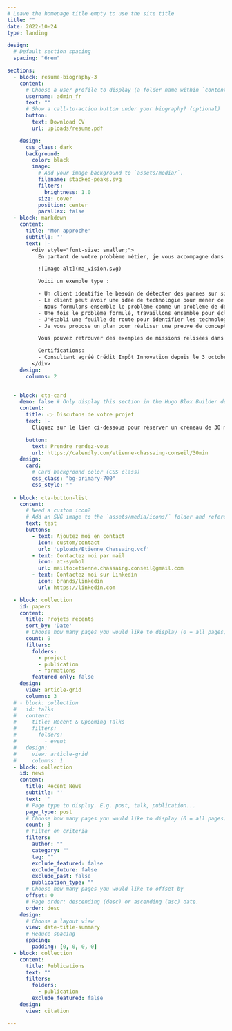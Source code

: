 ```yaml
---
# Leave the homepage title empty to use the site title
title: ""
date: 2022-10-24
type: landing

design:
  # Default section spacing
  spacing: "6rem"

sections:
  - block: resume-biography-3
    content:
      # Choose a user profile to display (a folder name within `content/authors/`)
      username: admin_fr
      text: ""
      # Show a call-to-action button under your biography? (optional)
      button:
        text: Download CV
        url: uploads/resume.pdf

    design:
      css_class: dark
      background:
        color: black
        image:
          # Add your image background to `assets/media/`.
          filename: stacked-peaks.svg
          filters:
            brightness: 1.0
          size: cover
          position: center
          parallax: false
  - block: markdown
    content:
      title: 'Mon approche'
      subtitle: ''
      text: |-
        <div style="font-size: smaller;">
          En partant de votre problème métier, je vous accompagne dans votre projet d'explorer l'utilisation de l'IA, en particulier dans le domaine de l'ingéniérie. J'apporte une attention particulière à vous aider à formuler le problème de façon scientifique et générique.

          ![Image alt](ma_vision.svg)

          Voici un exemple type :

          - Un client identifie le besoin de détecter des pannes sur son parc machine
          - Le client peut avoir une idée de technologie pour mener ce projet
          - Nous formulons ensemble le problème comme un problème de détection d'anomalies, courant en Machine-Learning
          - Une fois le problème formulé, travaillons ensemble pour éclaircir ce domaine et la ou les technologies envisagés
          - J'établi une feuille de route pour identifier les technologies les moins risquées, par exemple une famille d'algorithme 
          - Je vous propose un plan pour réaliser une preuve de concept de la solution et former vos équipes sur cette technologie

          Vous pouvez retrouver des exemples de missions rélisées dans l'onglet "Conseil et Projets".

          Certifications:
          - Consultant agréé Crédit Impôt Innovation depuis le 3 octobre 2024
        </div>
    design:
      columns: 2
    

  - block: cta-card
    demo: false # Only display this section in the Hugo Blox Builder demo site
    content:
      title: 👉 Discutons de votre projet
      text: |- 
        Cliquez sur le lien ci-dessous pour réserver un créneau de 30 min et discuter de votre projet.

      button:
        text: Prendre rendez-vous
        url: https://calendly.com/etienne-chassaing-conseil/30min
    design:
      card:
        # Card background color (CSS class)
        css_class: "bg-primary-700"
        css_style: ""
  
  - block: cta-button-list
    content:
      # Need a custom icon?
      # Add an SVG image to the `assets/media/icons/` folder and reference it in the `icon` field below
      text: test
      buttons:
        - text: Ajoutez moi en contact
          icon: custom/contact
          url: 'uploads/Etienne_Chassaing.vcf'
        - text: Contactez moi par mail
          icon: at-symbol
          url: mailto:etienne.chassaing.conseil@gmail.com
        - text: Contactez moi sur Linkedin
          icon: brands/linkedin
          url: https://linkedin.com

  - block: collection
    id: papers
    content:
      title: Projets récents
      sort_by: 'Date'
      # Choose how many pages you would like to display (0 = all pages)
      count: 9 
      filters:
        folders:
          - project
          - publication
          - formations
        featured_only: false
    design:
      view: article-grid
      columns: 3
  # - block: collection
  #   id: talks
  #   content:
  #     title: Recent & Upcoming Talks
  #     filters:
  #       folders:
  #         - event
  #   design:
  #     view: article-grid
  #     columns: 1
  - block: collection
    id: news
    content:
      title: Recent News
      subtitle: ''
      text: ''
      # Page type to display. E.g. post, talk, publication...
      page_type: post
      # Choose how many pages you would like to display (0 = all pages)
      count: 3
      # Filter on criteria
      filters:
        author: ""
        category: ""
        tag: ""
        exclude_featured: false
        exclude_future: false
        exclude_past: false
        publication_type: ""
      # Choose how many pages you would like to offset by
      offset: 0
      # Page order: descending (desc) or ascending (asc) date.
      order: desc
    design:
      # Choose a layout view
      view: date-title-summary
      # Reduce spacing
      spacing:
        padding: [0, 0, 0, 0]
  - block: collection
    content:
      title: Publications
      text: ""
      filters:
        folders:
          - publication
        exclude_featured: false
    design:
      view: citation

---
```

